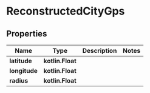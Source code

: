 
# ReconstructedCityGps

## Properties
Name | Type | Description | Notes
------------ | ------------- | ------------- | -------------
**latitude** | **kotlin.Float** |  | 
**longitude** | **kotlin.Float** |  | 
**radius** | **kotlin.Float** |  | 



